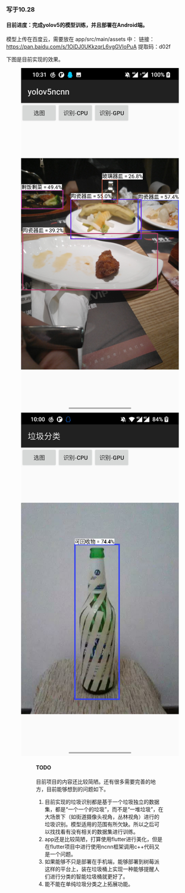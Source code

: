 ### 写于10.28

#### 目前进度：完成yolov5的模型训练，并且部署在Android端。
模型上传在百度云，需要放在 app/src/main/assets 中：
链接：https://pan.baidu.com/s/1OiDJ0UKkzqrL6vgGVIoPuA 
提取码：d02f

下图是目前实现的效果。

<figure>
<img src="./效果1.jpg" alt="效果" width:"30%"/>
<img src="./效果2.jpg" alt="" width:"30%" />
<figure/>

#### TODO

目前项目的内容还比较简陋。还有很多需要完善的地方，目前能够想到的问题如下。

1. 目前实现的垃圾识别都是基于一个垃圾独立的数据集，都是“一个一个的垃圾”，而不是“一堆垃圾”，在大场景下（如街道摄像头视角，丛林视角）进行的垃圾识别。模型适用的范围有所欠缺。所以之后可以找找看有没有相关的数据集进行训练。
2. app还是比较简陋，打算使用flutter进行美化，但是在flutter项目中进行使用ncnn框架调用c++代码又是一个问题。
3. 如果能够不只是部署在手机端，能够部署到树莓派这样的平台上，装在垃圾桶上实现一种能够提醒人们进行分类的智能垃圾桶就更好了。
4. 能不能在单纯垃圾分类之上拓展功能。
